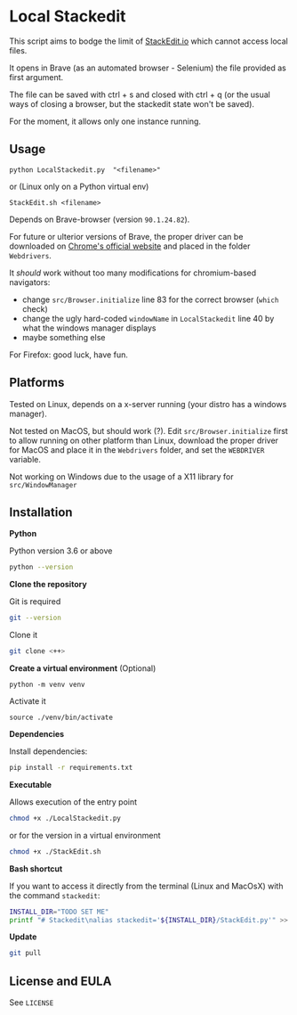 # Local Stackedit

This script aims to bodge the limit of [StackEdit.io](https://stackedit.io/) which cannot access local files.

It opens in Brave (as an automated browser - Selenium) the file provided as first argument.

The file can be saved with ctrl + s and closed with ctrl + q (or the usual ways of closing a browser, but the stackedit state won't be saved).

For the moment, it allows only one instance running.

## Usage

`python LocalStackedit.py  "<filename>"`

or (Linux only on a Python virtual env)

`StackEdit.sh <filename>`

Depends on Brave-browser (version `90.1.24.82`).

For future or ulterior versions of Brave, the proper driver can be downloaded on [Chrome's official website](https://chromedriver.storage.googleapis.com/index.html) and placed in the folder `Webdrivers`.

It _should_ work without too many modifications for chromium-based navigators:
- change `src/Browser.initialize` line 83 for the correct browser (`which` check)
- change the ugly hard-coded `windowName` in `LocalStackedit` line 40 by what the windows manager displays
- maybe something else

For Firefox: good luck, have fun.

## Platforms

Tested on Linux, depends on a x-server running (your distro has a windows manager).

Not tested on MacOS, but should work (?). 
Edit `src/Browser.initialize` first to allow running on other platform than Linux, download the proper driver for MacOS and place it in the `Webdrivers` folder, and set the `WEBDRIVER` variable.

Not working on Windows due to the usage of a X11 library for `src/WindowManager`

## Installation

**Python**

Python version 3.6 or above

```bash
python --version
```

**Clone the repository**

Git is required
```bash
git --version
```

Clone it
```bash
git clone <++> 
```
**Create a virtual environment** (Optional)

`python -m venv venv`

Activate it

`source ./venv/bin/activate`

**Dependencies**

Install dependencies:

```bash
pip install -r requirements.txt
```

**Executable**

Allows execution of the entry point
```bash
chmod +x ./LocalStackedit.py
```
or for the version in a virtual environment
```bash
chmod +x ./StackEdit.sh
```

**Bash shortcut**

If you want to access it directly from the terminal (Linux and MacOsX) with the command `stackedit`:

```bash
INSTALL_DIR="TODO SET ME"
printf "# Stackedit\nalias stackedit='${INSTALL_DIR}/StackEdit.py'" >> ~/.bash_aliases
```

**Update**

```bash
git pull
```

## License and EULA

See `LICENSE`
